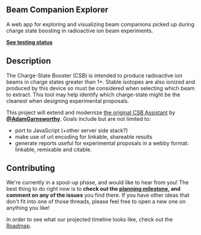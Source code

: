 ## Beam Companion Explorer 
A web app for exploring and visualizing beam companions picked up during charge state boosting in radioactive ion beam experiments.

**[See testing status](http://griffincollaboration.github.io/beamCompanionExplorer/tests/tests.html)**

## Description

The Charge-State Booster (CSB) is intended to produce radioactive ion beams in charge states greater than 1+. Stable isotopes are also ionized and produced by this device so must be considered when selecting which beam to extract. This tool may help identify which charge-state might be the cleanest when designing experimental proposals.

This project will extend and modernize [the original CSB Assistant](http://trshare.triumf.ca/~garns/CSB/) by [**@AdamGarnsworthy**](https://github.com/AdamGarnsworthy). Goals include but are not limited to:

 - port to JavaScript (+other server side stack?)
 - make use of url encoding for linkable, shareable results
 - generate reports useful for experimental proposals in a webby format: linkable, remixable and citable.

## Contributing

We're currently in a spool-up phase, and would like to hear from you! The best thing to do right now is to **check out the [planning milestone](https://github.com/GRIFFINCollaboration/beamCompanionExplorer/milestones/Planning%20Discussions), and comment on any of the issues** you find there. If you have other ideas that don't fit into one of those threads, please feel free to open a new one on anything you like!

In order to see what our projected timeline looks like, check out the [Roadmap](https://github.com/GRIFFINCollaboration/beamCompanionExplorer/issues/4).
